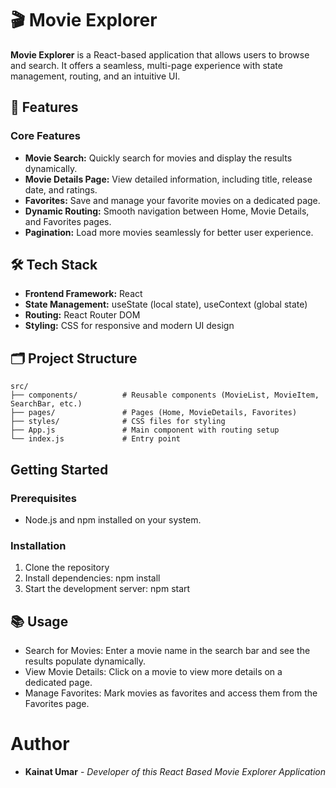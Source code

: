 # 🎬 Movie Explorer

**Movie Explorer** is a React-based application that allows users to browse and search. It offers a seamless, multi-page experience with state management, routing, and an intuitive UI.

## 🚀 Features

### Core Features
- **Movie Search:** Quickly search for movies and display the results dynamically.
- **Movie Details Page:** View detailed information, including title, release date, and ratings.
- **Favorites:** Save and manage your favorite movies on a dedicated page.
- **Dynamic Routing:** Smooth navigation between Home, Movie Details, and Favorites pages.
- **Pagination:** Load more movies seamlessly for better user experience.

## 🛠️ Tech Stack
- **Frontend Framework:** React
- **State Management:** useState (local state), useContext (global state)
- **Routing:** React Router DOM
- **Styling:** CSS for responsive and modern UI design

## 🗂️ Project Structure
```plaintext
src/
├── components/          # Reusable components (MovieList, MovieItem, SearchBar, etc.)
├── pages/               # Pages (Home, MovieDetails, Favorites)
├── styles/              # CSS files for styling
├── App.js               # Main component with routing setup
└── index.js             # Entry point
```

## Getting Started
### Prerequisites
- Node.js and npm installed on your system.
### Installation
1. Clone the repository
2. Install dependencies: npm install
3. Start the development server: npm start

## 📚 Usage
- Search for Movies: Enter a movie name in the search bar and see the results populate dynamically.
- View Movie Details: Click on a movie to view more details on a dedicated page.
- Manage Favorites: Mark movies as favorites and access them from the Favorites page.

# Author
- **Kainat Umar** - *Developer of this React Based Movie Explorer Application*
